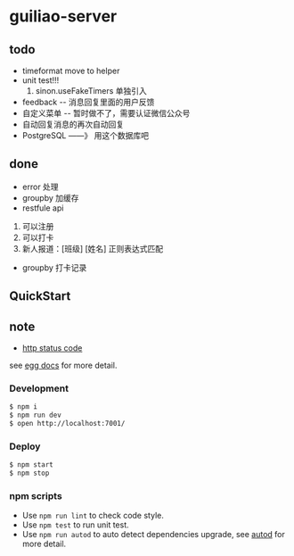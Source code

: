 # guiliao-server

## todo

- timeformat move to helper
- unit test!!!
  1. sinon.useFakeTimers 单独引入
- feedback -- 消息回复里面的用户反馈
- 自定义菜单 -- 暂时做不了，需要认证微信公众号
- 自动回复消息的再次自动回复
- PostgreSQL ——》 用这个数据库吧

## done

- error 处理
- groupby 加缓存
- restfule api
1. 可以注册
1. 可以打卡
1. 新人报道：[班级] [姓名] 正则表达式匹配
- groupby 打卡记录

## QuickStart

## note

- [http status code](http://www.restapitutorial.com/httpstatuscodes.html)

<!-- add docs here for user -->

see [egg docs][egg] for more detail.

### Development

```bash
$ npm i
$ npm run dev
$ open http://localhost:7001/
```

### Deploy

```bash
$ npm start
$ npm stop
```

### npm scripts

- Use `npm run lint` to check code style.
- Use `npm test` to run unit test.
- Use `npm run autod` to auto detect dependencies upgrade, see [autod](https://www.npmjs.com/package/autod) for more detail.


[egg]: https://eggjs.org